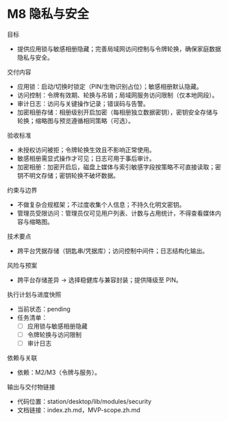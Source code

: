 # M8 隐私与安全

目标
- 提供应用锁与敏感相册隐藏；完善局域网访问控制与令牌轮换，确保家庭数据隐私与安全。

交付内容
- 应用锁：启动/切换时锁定（PIN/生物识别占位）；敏感相册默认隐藏。
- 访问控制：令牌有效期、轮换与吊销；局域网服务访问限制（仅本地网段）。
- 审计日志：访问与关键操作记录；错误码与告警。
- 加密相册存储：相册级别开启加密（每相册独立数据密钥），密钥安全存储与轮换；缩略图与预览遵循相同策略（可选）。

验收标准
- 未授权访问被拒；令牌轮换生效且不影响正常使用。
- 敏感相册需显式操作才可见；日志可用于事后审计。
- 加密相册：加密开启后，磁盘上媒体与索引敏感字段按策略不可直接读取；密钥不明文存储；密钥轮换不破坏数据。

约束与边界
- 不做复杂合规框架；不过度收集个人信息；不持久化明文密钥。
- 管理员受限访问：管理员仅可见用户列表、计数与占用统计，不得查看媒体内容与缩略图。

技术要点
- 跨平台凭据存储（钥匙串/凭据库）；访问控制中间件；日志结构化输出。

风险与预案
- 跨平台存储差异 → 选择稳健库与兼容封装；提供降级至 PIN。

执行计划与进度快照
- 当前状态：pending
- 任务清单：
  - [ ] 应用锁与敏感相册隐藏
  - [ ] 令牌轮换与访问限制
  - [ ] 审计日志

依赖与关联
- 依赖：M2/M3（令牌与服务）。

输出与交付物链接
- 代码位置：station/desktop/lib/modules/security
- 文档链接：index.zh.md，MVP-scope.zh.md
